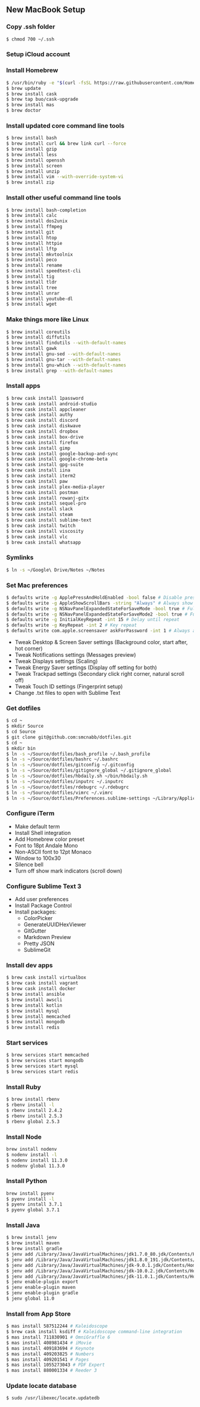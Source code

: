 
## New MacBook Setup

### Copy .ssh folder
```bash
$ chmod 700 ~/.ssh
```

### Setup iCloud account

### Install Homebrew
```bash
$ /usr/bin/ruby -e "$(curl -fsSL https://raw.githubusercontent.com/Homebrew/install/master/install)"
$ brew update
$ brew install cask
$ brew tap buo/cask-upgrade
$ brew install mas
$ brew doctor
```

### Install updated core command line tools
```bash
$ brew install bash
$ brew install curl && brew link curl --force
$ brew install gzip
$ brew install less
$ brew install openssh
$ brew install screen
$ brew install unzip
$ brew install vim --with-override-system-vi
$ brew install zip
```

### Install other useful command line tools
```bash
$ brew install bash-completion
$ brew install calc
$ brew install dos2unix
$ brew install ffmpeg
$ brew install git
$ brew install htop
$ brew install httpie
$ brew install lftp
$ brew install mkvtoolnix
$ brew install peco
$ brew install rename
$ brew install speedtest-cli
$ brew install tig
$ brew install tldr
$ brew install tree
$ brew install unrar
$ brew install youtube-dl
$ brew install wget
```

### Make things more like Linux
```bash
$ brew install coreutils
$ brew install diffutils
$ brew install findutils --with-default-names
$ brew install gawk
$ brew install gnu-sed --with-default-names
$ brew install gnu-tar --with-default-names
$ brew install gnu-which --with-default-names
$ brew install grep --with-default-names
```

### Install apps
```bash
$ brew cask install 1password
$ brew cask install android-studio
$ brew cask install appcleaner
$ brew cask install authy
$ brew cask install discord
$ brew cask install diskwave
$ brew cask install dropbox
$ brew cask install box-drive
$ brew cask install firefox
$ brew cask install gimp
$ brew cask install google-backup-and-sync
$ brew cask install google-chrome-beta
$ brew cask install gpg-suite
$ brew cask install iina
$ brew cask install iterm2
$ brew cask install paw
$ brew cask install plex-media-player
$ brew cask install postman
$ brew cask install rowanj-gitx
$ brew cask install sequel-pro
$ brew cask install slack
$ brew cask install steam
$ brew cask install sublime-text
$ brew cask install twitch
$ brew cask install viscosity
$ brew cask install vlc
$ brew cask install whatsapp
```

### Symlinks
```bash
$ ln -s ~/Google\ Drive/Notes ~/Notes
```

### Set Mac preferences
```bash
$ defaults write -g ApplePressAndHoldEnabled -bool false # Disable press and hold, enabling key repeat
$ defaults write -g AppleShowScrollBars -string "Always" # Always show scrollbars
$ defaults write -g NSNavPanelExpandedStateForSaveMode -bool true # Full save dialog
$ defaults write -g NSNavPanelExpandedStateForSaveMode2 -bool true # Full save dialog
$ defaults write -g InitialKeyRepeat -int 15 # Delay until repeat
$ defaults write -g KeyRepeat -int 2 # Key repeat
$ defaults write com.apple.screensaver askForPassword -int 1 # Always ask for password after screensaver $ defaults write com.apple.screensaver askForPasswordDelay -int 0 # No delay before asking for password
```
- Tweak Desktop & Screen Saver settings (Background color, start after, hot corner)
- Tweak Notifications settings (Messages preview)
- Tweak Displays settings (Scaling)
- Tweak Energy Saver settings (Display off setting for both)
- Tweak Trackpad settings (Secondary click right corner, natural scroll off)
- Tweak Touch ID settings (Fingerprint setup)
- Change .txt files to open with Sublime Text

### Get dotfiles
```bash
$ cd ~
$ mkdir Source
$ cd Source
$ git clone git@github.com:smcnabb/dotfiles.git
$ cd ~
$ mkdir bin
$ ln -s ~/Source/dotfiles/bash_profile ~/.bash_profile
$ ln -s ~/Source/dotfiles/bashrc ~/.bashrc
$ ln -s ~/Source/dotfiles/gitconfig ~/.gitconfig
$ ln -s ~/Source/dotfiles/gitignore_global ~/.gitignore_global
$ ln -s ~/Source/dotfiles/hbdaily.sh ~/bin/hbdaily.sh
$ ln -s ~/Source/dotfiles/inputrc ~/.inputrc
$ ln -s ~/Source/dotfiles/rdebugrc ~/.rdebugrc
$ ln -s ~/Source/dotfiles/vimrc ~/.vimrc
$ ln -s ~/Source/dotfiles/Preferences.sublime-settings ~/Library/Application\ Support/Sublime\ Text\ 3/Packages/User/Preferences.sublime-settings
```

### Configure iTerm
- Make default term
- Install Shell integration
- Add Homebrew color preset
- Font to 18pt Andale Mono
- Non-ASCII font to 12pt Monaco
- Window to 100x30
- Silence bell
- Turn off show mark indicators (scroll down)

### Configure Sublime Text 3
- Add user preferences
- Install Package Control
- Install packages:
  - ColorPicker
  - GenerateUUIDHexViewer
  - GitGutter
  - Markdown Preview
  - Pretty JSON
  - SublimeGit

### Install dev apps
```bash
$ brew cask install virtualbox
$ brew cask install vagrant
$ brew cask install docker
$ brew install ansible
$ brew install awscli
$ brew install kotlin
$ brew install mysql
$ brew install memcached
$ brew install mongodb
$ brew install redis
```

### Start services
```bash
$ brew services start memcached
$ brew services start mongodb
$ brew services start mysql
$ brew services start redis
```

### Install Ruby
```bash
$ brew install rbenv
$ rbenv install -l
$ rbenv install 2.4.2
$ rbenv install 2.5.3
$ rbenv global 2.5.3
```

### Install Node
```bash
brew install nodenv
$ nodenv install -l
$ nodenv install 11.3.0
$ nodenv global 11.3.0
```

### Install Python
```bash
brew install pyenv
$ pyenv install -l
$ pyenv install 3.7.1
$ pyenv global 3.7.1
```

### Install Java
```bash
$ brew install jenv
$ brew install maven
$ brew install gradle
$ jenv add /Library/Java/JavaVirtualMachines/jdk1.7.0_80.jdk/Contents/Home
$ jenv add /Library/Java/JavaVirtualMachines/jdk1.8.0_191.jdk/Contents/Home
$ jenv add /Library/Java/JavaVirtualMachines/jdk-9.0.1.jdk/Contents/Home
$ jenv add /Library/Java/JavaVirtualMachines/jdk-10.0.2.jdk/Contents/Home
$ jenv add /Library/Java/JavaVirtualMachines/jdk-11.0.1.jdk/Contents/Home
$ jenv enable-plugin export
$ jenv enable-plugin maven
$ jenv enable-plugin gradle
$ jenv global 11.0
```

### Install from App Store
```bash
$ mas install 587512244 # Kaleidoscope
$ brew cask install ksdiff # Kaleidoscope command-line integration
$ mas install 711830901 # OmniGraffle 6
$ mas install 408981434 # iMovie
$ mas install 409183694 # Keynote
$ mas install 409203825 # Numbers
$ mas install 409201541 # Pages
$ mas install 1055273043 # PDF Expert
$ mas install 880001334 # Reeder 3
```

### Update locate database
```bash
$ sudo /usr/libexec/locate.updatedb
```
